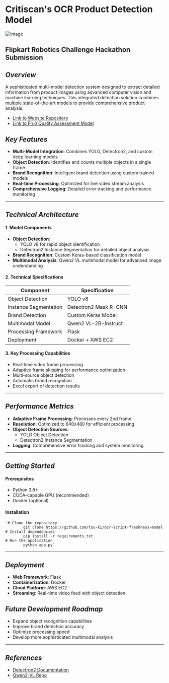 # Critiscan's OCR Product Detection Model
![image](https://github.com/user-attachments/assets/42c10f9f-065d-4fd4-a6db-8e02e5ce13fa)

## Flipkart Robotics Challenge Hackathon Submission

## _Overview_

A sophisticated multi-model detection system designed to extract detailed information from product images using advanced computer vision and machine learning techniques. This integrated detection solution combines multiple state-of-the-art models to provide comprehensive product analysis.
- [Link to Website Repository](https://github.com/aanushkaguptaa/critiscan)
- [Link to Fruit Quality Assessment Model](https://github.com/tsu-ki/Freshness-model)
## _Key Features_

- **Multi-Model Integration**: Combines YOLO, Detectron2, and custom deep learning models
- **Object Detection**: Identifies and counts multiple objects in a single frame
- **Brand Recognition**: Intelligent brand detection using custom trained models
- **Real-time Processing**: Optimized for live video stream analysis
- **Comprehensive Logging**: Detailed error tracking and performance monitoring
---
## _Technical Architecture_

#### **1. Model Components**

- **Object Detection**:
    - YOLO v8 for rapid object identification
    - Detectron2 Instance Segmentation for detailed object analysis
- **Brand Recognition**: Custom Keras-based classification model
- **Multimodal Analysis**: Qwen2 VL multimodal model for advanced image understanding

#### **2. Technical Specifications**

| Component             | Specification         |
| --------------------- | --------------------- |
| Object Detection      | YOLO v8               |
| Instance Segmentation | Detectron2 Mask R-CNN |
| Brand Detection       | Custom Keras Model    |
| Multimodal Model      | Qwen2 VL-2B-Instruct  |
| Processing Framework  | Flask                 |
| Deployment            | Docker + AWS EC2      |

#### **3. Key Processing Capabilities**

- Real-time video frame processing
- Adaptive frame skipping for performance optimization
- Multi-source object detection
- Automatic brand recognition
- Excel export of detection results

---
## _Performance Metrics_

- **Adaptive Frame Processing**: Processes every 2nd frame
- **Resolution**: Optimized to 640x480 for efficient processing
- **Object Detection Sources**:
    - YOLO Object Detection
    - Detectron2 Instance Segmentation
- **Logging**: Comprehensive error tracking and system monitoring
---
## _Getting Started_

#### **Prerequisites**

- Python 3.8+
- CUDA-capable GPU (recommended)
- Docker (optional)
#### **Installation**

```
`# Clone the repository
        git clone https://github.com/tsu-ki/ocr-script-freshness-model
# Install dependencies
        pip install -r requirements.txt
# Run the application
        python app.py`
```
---
## _Deployment_

- **Web Framework**: Flask
- **Containerization**: Docker
- **Cloud Platform**: AWS EC2
- **Streaming**: Real-time video feed with object detection

## _Future Development Roadmap_

- Expand object recognition capabilities
- Improve brand detection accuracy
- Optimize processing speed
- Develop more sophisticated multimodal analysis
---
## _References_

- [Detectron2 Documentation](https://detectron2.readthedocs.io/en/latest/)
- [Qwen2-VL Repo](https://github.com/QwenLM/Qwen2-VL)
